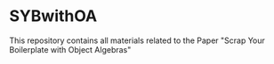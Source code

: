 # SYBwithOA
This repository contains all materials related to the Paper "Scrap Your Boilerplate with Object Algebras"


